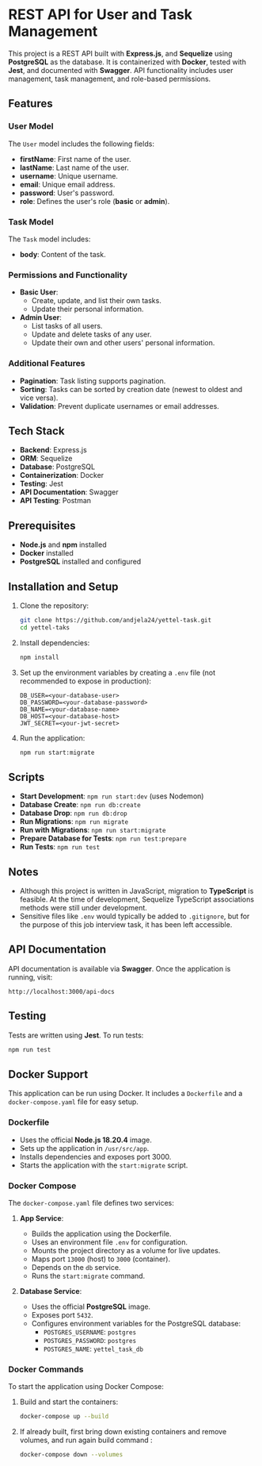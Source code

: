 # REST API for User and Task Management

This project is a REST API built with **Express.js**, and **Sequelize** using **PostgreSQL** as the database. It is containerized with **Docker**, tested with **Jest**, and documented with **Swagger**. API functionality includes user management, task management, and role-based permissions.

## Features

### User Model

The `User` model includes the following fields:

- **firstName**: First name of the user.
- **lastName**: Last name of the user.
- **username**: Unique username.
- **email**: Unique email address.
- **password**: User's password.
- **role**: Defines the user's role (**basic** or **admin**).

### Task Model

The `Task` model includes:

- **body**: Content of the task.

### Permissions and Functionality

- **Basic User**:
  - Create, update, and list their own tasks.
  - Update their personal information.
- **Admin User**:
  - List tasks of all users.
  - Update and delete tasks of any user.
  - Update their own and other users' personal information.

### Additional Features

- **Pagination**: Task listing supports pagination.
- **Sorting**: Tasks can be sorted by creation date (newest to oldest and vice versa).
- **Validation**: Prevent duplicate usernames or email addresses.

## Tech Stack

- **Backend**: Express.js
- **ORM**: Sequelize
- **Database**: PostgreSQL
- **Containerization**: Docker
- **Testing**: Jest
- **API Documentation**: Swagger
- **API Testing**: Postman

## Prerequisites

- **Node.js** and **npm** installed
- **Docker** installed
- **PostgreSQL** installed and configured

## Installation and Setup

1. Clone the repository:

   ```bash
   git clone https://github.com/andjela24/yettel-task.git
   cd yettel-taks
   ```

2. Install dependencies:

   ```bash
   npm install
   ```

3. Set up the environment variables by creating a `.env` file (not recommended to expose in production):

   ```env
   DB_USER=<your-database-user>
   DB_PASSWORD=<your-database-password>
   DB_NAME=<your-database-name>
   DB_HOST=<your-database-host>
   JWT_SECRET=<your-jwt-secret>
   ```

4. Run the application:
   ```bash
   npm run start:migrate
   ```

## Scripts

- **Start Development**: `npm run start:dev` (uses Nodemon)
- **Database Create**: `npm run db:create`
- **Database Drop**: `npm run db:drop`
- **Run Migrations**: `npm run migrate`
- **Run with Migrations**: `npm run start:migrate`
- **Prepare Database for Tests**: `npm run test:prepare`
- **Run Tests**: `npm run test`

## Notes

- Although this project is written in JavaScript, migration to **TypeScript** is feasible. At the time of development, Sequelize TypeScript associations methods were still under development.
- Sensitive files like `.env` would typically be added to `.gitignore`, but for the purpose of this job interview task, it has been left accessible.

## API Documentation

API documentation is available via **Swagger**. Once the application is running, visit:

```
http://localhost:3000/api-docs
```

## Testing

Tests are written using **Jest**. To run tests:

```bash
npm run test
```

## Docker Support

This application can be run using Docker. It includes a `Dockerfile` and a `docker-compose.yaml` file for easy setup.

### Dockerfile

- Uses the official **Node.js 18.20.4** image.
- Sets up the application in `/usr/src/app`.
- Installs dependencies and exposes port 3000.
- Starts the application with the `start:migrate` script.

### Docker Compose

The `docker-compose.yaml` file defines two services:

1. **App Service**:

   - Builds the application using the Dockerfile.
   - Uses an environment file `.env` for configuration.
   - Mounts the project directory as a volume for live updates.
   - Maps port `13000` (host) to `3000` (container).
   - Depends on the `db` service.
   - Runs the `start:migrate` command.

2. **Database Service**:
   - Uses the official **PostgreSQL** image.
   - Exposes port `5432`.
   - Configures environment variables for the PostgreSQL database:
     - `POSTGRES_USERNAME`: `postgres`
     - `POSTGRES_PASSWORD`: `postgres`
     - `POSTGRES_NAME`: `yettel_task_db`

### Docker Commands

To start the application using Docker Compose:

1. Build and start the containers:
   ```bash
   docker-compose up --build
   ```
2. If already built, first bring down existing containers and remove volumes, and run again build command :

   ```bash
   docker-compose down --volumes
   ```
